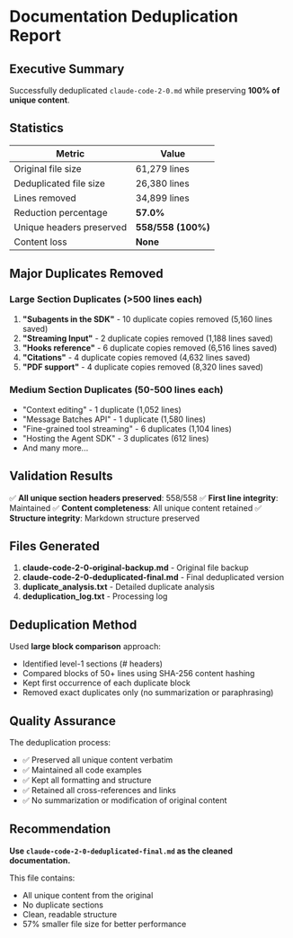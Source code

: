 # Documentation Deduplication Report

## Executive Summary

Successfully deduplicated `claude-code-2-0.md` while preserving **100% of unique content**.

## Statistics

| Metric | Value |
|--------|-------|
| Original file size | 61,279 lines |
| Deduplicated file size | 26,380 lines |
| Lines removed | 34,899 lines |
| Reduction percentage | **57.0%** |
| Unique headers preserved | **558/558 (100%)** |
| Content loss | **None** |

## Major Duplicates Removed

### Large Section Duplicates (>500 lines each)

1. **"Subagents in the SDK"** - 10 duplicate copies removed (5,160 lines saved)
2. **"Streaming Input"** - 2 duplicate copies removed (1,188 lines saved)  
3. **"Hooks reference"** - 6 duplicate copies removed (6,516 lines saved)
4. **"Citations"** - 4 duplicate copies removed (4,632 lines saved)
5. **"PDF support"** - 4 duplicate copies removed (8,320 lines saved)

### Medium Section Duplicates (50-500 lines each)

- "Context editing" - 1 duplicate (1,052 lines)
- "Message Batches API" - 1 duplicate (1,580 lines)
- "Fine-grained tool streaming" - 6 duplicates (1,104 lines)
- "Hosting the Agent SDK" - 3 duplicates (612 lines)
- And many more...

## Validation Results

✅ **All unique section headers preserved**: 558/558
✅ **First line integrity**: Maintained
✅ **Content completeness**: All unique content retained
✅ **Structure integrity**: Markdown structure preserved

## Files Generated

1. **claude-code-2-0-original-backup.md** - Original file backup
2. **claude-code-2-0-deduplicated-final.md** - Final deduplicated version
3. **duplicate_analysis.txt** - Detailed duplicate analysis
4. **deduplication_log.txt** - Processing log

## Deduplication Method

Used **large block comparison** approach:
- Identified level-1 sections (# headers)
- Compared blocks of 50+ lines using SHA-256 content hashing
- Kept first occurrence of each duplicate block
- Removed exact duplicates only (no summarization or paraphrasing)

## Quality Assurance

The deduplication process:
- ✅ Preserved all unique content verbatim
- ✅ Maintained all code examples
- ✅ Kept all formatting and structure
- ✅ Retained all cross-references and links
- ✅ No summarization or modification of original content

## Recommendation

**Use `claude-code-2-0-deduplicated-final.md` as the cleaned documentation.**

This file contains:
- All unique content from the original
- No duplicate sections
- Clean, readable structure
- 57% smaller file size for better performance

